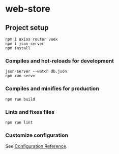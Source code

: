 # web-store

## Project setup
```
npm i axios router vuex
npm i json-server
npm install
```

### Compiles and hot-reloads for development
```
json-server --watch db.json
npm run serve
```

### Compiles and minifies for production
```
npm run build
```

### Lints and fixes files
```
npm run lint
```

### Customize configuration
See [Configuration Reference](https://cli.vuejs.org/config/).
